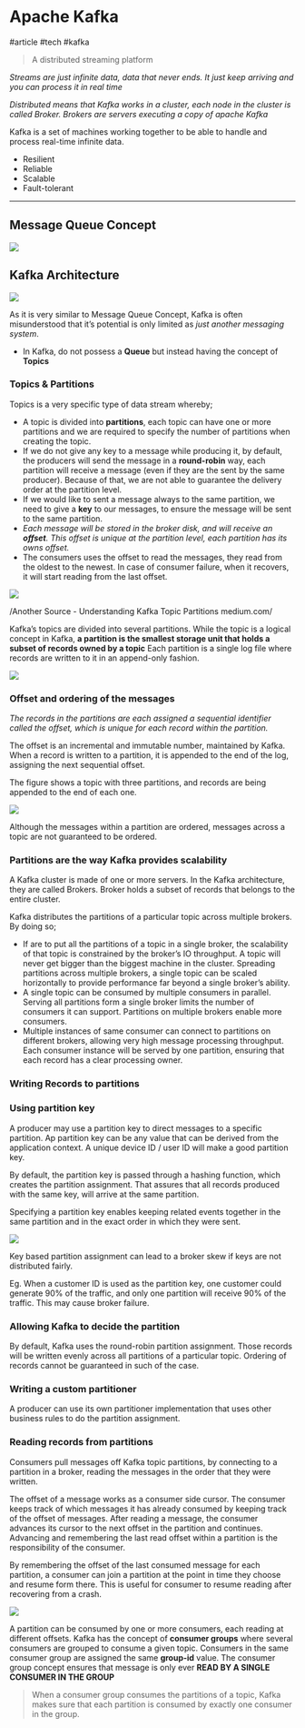 # Apache Kafka
#article #tech #kafka

> A distributed streaming platform  

_Streams are just infinite data, data that never ends. It just keep arriving and you can process it in real time_

_Distributed means that Kafka works in a cluster, each node in the cluster is called Broker. Brokers are servers executing a copy of apache Kafka_

Kafka is a set of machines working together to be able to handle and process real-time infinite data.

* Resilient 
* Reliable
* Scalable
* Fault-tolerant
- - - -

## Message Queue Concept

![](Apache%20Kafka/MessageQueueConcept.drawio.png)

## Kafka Architecture
![](Apache%20Kafka/kafka-broker-beginner.png)

As it is very similar to Message Queue Concept, Kafka is often misunderstood that it’s potential is only limited as _just another messaging system_.

* In Kafka, do not possess a **Queue** but instead having the concept of **Topics**

### Topics & Partitions
Topics is a very specific type of data stream whereby;
* A topic is divided into **partitions**, each topic can have one or more partitions and we are required to specify the number of partitions when creating the topic.
* If we do not give any key to a message while producing it, by default, the producers will send the message in a **round-robin** way, each partition will receive a message (even if they are the sent by the same producer).
Because of that, we are not able to guarantee the delivery order at the partition level.
* If we would like to sent a message always to the same partition, we need to give a **key** to our messages, to ensure the message will be sent to the same partition.
* _Each message will be stored in the broker disk, and will receive an **offset**. This offset is unique at the partition level, each partition has its owns offset._
* The consumers uses the offset to read the messages, they read from the oldest to the newest. In case of consumer failure, when it recovers, it will start reading from the last offset.

![](Apache%20Kafka/1*9Qm9qjZbvfV0X1pAlUUxcw.png)

/Another Source - Understanding Kafka Topic Partitions medium.com/

Kafka’s topics are divided into several partitions. While the topic is a logical concept in Kafka, **a partition is the smallest storage unit that holds a subset of records owned by a topic** 
Each partition is a single log file where records are written to it in an append-only fashion.

![](Apache%20Kafka/A9CED8F8-3105-4CB0-A5F3-B1AB5262AF3E.png)

### Offset and ordering of the messages
_The records in the partitions are each assigned a sequential identifier called the offset, which is unique for each record within the partition._

The offset is an incremental and immutable number, maintained by Kafka. When a record is written to a partition, it is appended to the end of the log, assigning the next sequential offset. 

The figure shows a topic with three partitions, and records are being appended to the end of each one.


![](Apache%20Kafka/9D0E4B55-78F5-4526-9E42-C8F7E746E021.png)

Although the messages within a partition are ordered, messages across a topic are not guaranteed to be ordered.

### Partitions are the way Kafka provides scalability

A Kafka cluster is made of one or more servers. In the Kafka architecture, they are called Brokers. Broker holds a subset of records that belongs to the entire cluster.

Kafka distributes the partitions of a particular topic across multiple brokers. By doing so;

* If are to put all the partitions of a topic in a single broker, the scalability of that topic is constrained by the broker’s IO throughput. A topic will never get bigger than the biggest machine in the cluster. Spreading partitions across multiple brokers, a single topic can be scaled horizontally to provide performance far beyond a single broker’s ability.
* A single topic can be consumed by multiple consumers in parallel. Serving all partitions form a single broker limits the number of consumers it can support. Partitions on multiple brokers enable more consumers.
* Multiple instances of same consumer can connect to partitions on different brokers, allowing very high message processing throughput. Each consumer instance will be served by one partition, ensuring that each record has a clear processing owner.

### Writing Records to partitions

### Using partition key

A producer may use a partition key to direct messages to a specific partition. Ap partition key can be any value that can be derived from the application context. A unique device ID / user ID will make a good partition key.

By default, the partition key is passed through a hashing function, which creates the partition assignment. That assures that all records produced with the same key, will arrive at the same partition.

 Specifying a partition key enables keeping related events together in the same partition and in the exact order in which they were sent.

![](Apache%20Kafka/97B82465-4A4A-4050-9FE3-4BBED881A585.png)

Key based partition assignment can lead to a broker skew if keys are not distributed fairly.

Eg. When a customer ID is used as the partition key, one customer could generate 90% of the traffic, and only one partition will receive 90% of the traffic. This may cause broker failure.

### Allowing Kafka to decide the partition

By default, Kafka uses the round-robin partition assignment. Those records will be written evenly across all partitions of a particular topic. Ordering of records cannot be guaranteed in such of the case.

### Writing a custom partitioner

A producer can use its own partitioner implementation that uses other business rules to do the partition assignment.

### Reading records from partitions

Consumers pull messages off Kafka topic partitions, by connecting to a partition in a broker, reading the messages in the order that they were written.

The offset of a message works as a consumer side cursor. The consumer keeps track of which messages it has already consumed by keeping track of the offset of messages. After reading a message, the consumer advances its cursor to the next offset in the partition and continues. Advancing and remembering the last read offset within a partition is the responsibility of the consumer.

By remembering the offset of the last consumed message for each partition, a consumer can join a partition at the point in time they choose and resume form there. This is useful for consumer to resume reading after recovering from a crash.


![](Apache%20Kafka/64A71DFF-5694-4E75-A215-854CE4719EBA.png)


A partition can be consumed by one or more consumers, each reading at different offsets.
Kafka has the concept of **consumer groups** where several consumers are grouped to consume a given topic. Consumers in the same consumer group are assigned the same **group-id** value.
The consumer group concept ensures that message is only ever **READ BY A SINGLE CONSUMER IN THE GROUP**

> When a consumer group consumes the partitions of a topic, Kafka makes sure that each partition is consumed by exactly one consumer in the group.  

